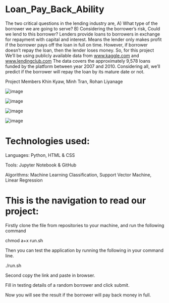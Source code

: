 # Loan_Pay_Back_Ability

The two critical questions in the lending industry are,  A) What type of the borrower we are going to serve? B) Considering the borrower’s risk, Could we lend to this  borrower?
Lenders provide loans to borrowers in exchange for repayment with capital and interest. Means the lender only makes profit if the borrower pays off the loan in full on time. However, if borrower doesn’t repay the loan, then the lender loses money. 
So, for this project We’ll be using publicly available data from www.kaggle.com  and www.lendingclub.com 
The data covers the approximately 9,578 loans funded by the platform between year 2007 and 2010. Considering all, we’ll predict if the borrower will repay the loan by its mature date or not. 

Project Members
Khin Kyaw, Minh Tran, Rohan Liyanage


![image](https://github.com/Minhtranaccount/Loan_Pay_Back_Ability/assets/115082961/c2e10f71-826b-4b81-84bc-158661af7d5c)

![image](https://github.com/Minhtranaccount/Loan_Pay_Back_Ability/assets/115082961/85ebf62b-bb87-41e6-badd-8693a0ac16b5)

![image](https://github.com/Minhtranaccount/Loan_Pay_Back_Ability/assets/115082961/c06d02bd-7634-4ed5-be3f-78ce8dda1e1b)

![image](https://github.com/Minhtranaccount/Loan_Pay_Back_Ability/assets/115082961/f61d48e7-653d-424f-98cb-1b66473bb691)

#  Technologies used:
Languages: Python, HTML & CSS

Tools: Jupyter Notebook & GitHub

Algorithms: Machine Learning Classification, Support Vector Machine, Linear Regression

#  This is the navigation to read our project:

 Firstly clone the file from repositories to your machine, and run the following command
 
 chmod a+x run.sh

 Then you can test the application by running the following in your command line.
 
 ./run.sh
 
 Second copy the link and paste in browser.

 Fill in testing details of a random borrower and click submit.
 
 Now you will see the result if the borrower will pay back money in full.
